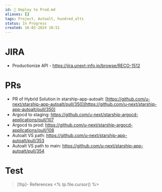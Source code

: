 ```yaml
---
id: 🎯 Deploy to Prod.md
aliases: []
tags: Project, Autoalt, hundred_alts
status: In Progress
created: 16-02-2024 10:51
---
```


# JIRA
* Productionize API - https://jira.unext-info.jp/browse/RECO-1512 

# PRs
* PR of Hybrid Solution in starship-app-autoalt: [https://github.com/u-next/starship-app-autoalt/pull/350](https://github.com/u-next/starship-app-autoalt/pull/350)
* Argocd to staging: https://github.com/u-next/starship-argocd-applications/pull/107
* Argocd to prod: https://github.com/u-next/starship-argocd-applications/pull/108
* Autoalt VS path: https://github.com/u-next/starship-app-autoalt/pull/353
* Autoalt VS path to main: https://github.com/u-next/starship-app-autoalt/pull/354

# Test
> [!tip]- References
> <% tp.file.cursor() %>
